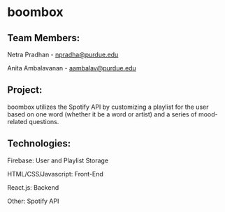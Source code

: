 # boombox

## Team Members:
Netra Pradhan - npradha@purdue.edu

Anita Ambalavanan - aambalav@purdue.edu

## Project:
boombox utilizes the Spotify API by customizing a playlist for the user based on one word (whether it be a word or artist) and a series of mood-related questions. 

## Technologies:
Firebase: User and Playlist Storage

HTML/CSS/Javascript: Front-End

React.js: Backend

Other: Spotify API
